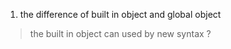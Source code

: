  1. the difference of built in object and global object
 > the built in object can used by new syntax ?

 
